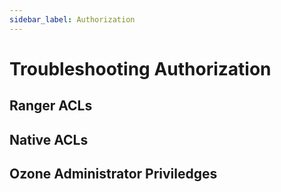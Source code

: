 ```yaml
---
sidebar_label: Authorization
---
```


# Troubleshooting Authorization

## Ranger ACLs

## Native ACLs

## Ozone Administrator Priviledges

